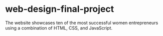 # web-design-final-project
The website showcases ten of the most successful women entrepreneurs using a combination of HTML, CSS, and JavaScript.
